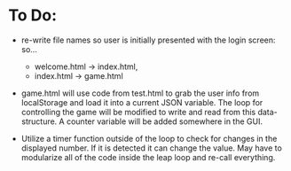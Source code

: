 # To Do:

* re-write file names so user is initially presented with the login screen: so…
	- welcome.html -> index.html,
	- index.html -> game.html

* game.html will use code from test.html to grab the user info from localStorage and load it into a current JSON variable. The loop for controlling the game will be modified to write and read from this data-structure. A counter variable will be added somewhere in the GUI.

* Utilize a timer function outside of the loop to check for changes in the displayed number. If it is detected it can change the value. May have to modularize all of the code inside the leap loop and re-call everything. 
